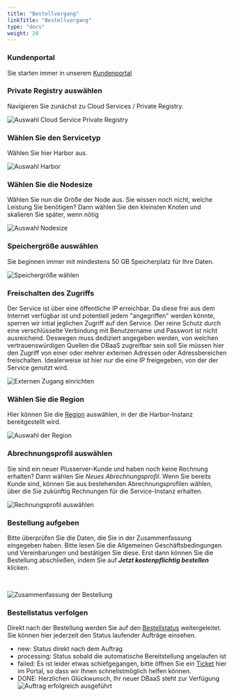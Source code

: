 ```yaml
---
title: "Bestellvorgang"
linkTitle: "Bestellvorgang"
type: "docs"
weight: 20
---
```


### Kundenportal

Sie starten immer in unserem [Kundenportal](https://customerservice.plusserver.com)

### Private Registry auswählen

Navigieren Sie zunächst zu Cloud Services / Private Registry.

![Auswahl Cloud Service Private Registry](/images/content/04-msl/de/private_registry/ordering/1-cloud_service_priv_reg.png)

### Wählen Sie den Servicetyp

Wählen Sie hier Harbor aus.

![Auswahl Harbor](/images/content/04-msl/de/private_registry/ordering/2-cloud_service_priv_reg-type.png)

### Wählen Sie die Nodesize

Wählen Sie nun die Größe der Node aus. Sie wissen noch nicht, welche Leistung Sie benötigen? Dann wählen Sie den kleinsten Knoten und skalieren Sie später, wenn nötig

![Auswahl Nodesize](/images/content/04-msl/de/private_registry/ordering/3-cloud_service_priv_reg-size.png)

### Speichergröße auswählen

Sie beginnen immer mit mindestens 50 GB Speicherplatz für Ihre Daten.

![Speichergröße wählen](/images/content/04-msl/de/private_registry/ordering/4-cloud_service_priv_reg-storage.png)

### Freischalten des Zugriffs

Der Service ist über eine öffentliche IP erreichbar. Da diese frei aus dem Internet verfügbar ist und potentiell jedem "angegriffen" werden könnte, sperren wir intial jeglichen Zugriff auf den Service. Der reine Schutz durch eine verschlüsselte Verbindung mit Benutzername und Passwort ist nicht ausreichend. Deswegen muss dediziert angegeben werden, von welchen vertrauenswürdigen Quellen die DBaaS zugreifbar sein soll
Sie müssen hier den Zugriff von einer oder mehrer externen Adressen oder Adressbereichen freischalten. Idealerweise ist hier nur die eine IP freigegeben, von der der Service genutzt wird.

![Externen Zugang einrichten](/images/content/04-msl/de/private_registry/ordering/5-selection-trusted-sources.png)

### Wählen Sie die Region

Hier können Sie die [Region](../../documentation/az/) auswählen, in der die Harbor-Instanz bereitgestellt wird.

![Auswahl der Region](/images/content/04-msl/de/private_registry/ordering/6-selection_region.png)

### Abrechnungsprofil auswählen

Sie sind ein neuer Plusserver-Kunde und haben noch keine Rechnung erhalten? Dann wählen Sie *Neues Abrechnungsprofil*. Wenn Sie bereits Kunde sind, können Sie aus bestehenden Abrechnungsprofilen wählen, über die Sie zukünftig Rechnungen für die Service-Instanz erhalten.

![Rechnungsprofil auswählen](/images/content/04-msl/de/private_registry/ordering/7-selection-invoice-profile.png)

### Bestellung aufgeben

Bitte überprüfen Sie die Daten, die Sie in der Zusammenfassung eingegeben haben. Bitte lesen Sie die Allgemeinen Geschäftsbedingungen und Vereinbarungen und bestätigen Sie diese. Erst dann können Sie die Bestellung abschließen, indem Sie auf ***Jetzt kostenpflichtig bestellen*** klicken.

<br>

![Zusammenfassung der Bestellung](/images/content/04-msl/de/private_registry/ordering/8-order-overview.png)

### Bestellstatus verfolgen

Direkt nach der Bestellung werden Sie auf den [Bestellstatus](https://customerservice.plusserver.com/order-status) weitergeleitet. Sie können hier jederzeit den Status laufender Aufträge einsehen.

* new: Status direkt nach dem Auftrag
* processing: Status sobald die automatische Bereitstellung angelaufen ist
* failed: Es ist leider etwas schiefgegangen, bitte öffnen Sie ein [Ticket](https://customerservice.plusserver.com/support/ticket-create) hier im Portal, so dass wir Ihnen schnellstmöglich helfen können.
* DONE: Herzlichen Glückwunsch, Ihr neuer DBaaS steht zur Verfügung
![Auftrag erfolgreich ausgeführt](/images/content/04-msl/de/private_registry/ordering/10-order_status.png)
